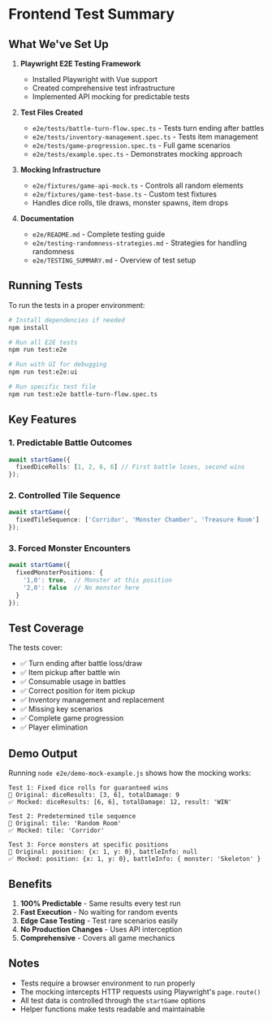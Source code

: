 # Frontend Test Summary

## What We've Set Up

1. **Playwright E2E Testing Framework**
   - Installed Playwright with Vue support
   - Created comprehensive test infrastructure
   - Implemented API mocking for predictable tests

2. **Test Files Created**
   - `e2e/tests/battle-turn-flow.spec.ts` - Tests turn ending after battles
   - `e2e/tests/inventory-management.spec.ts` - Tests item management  
   - `e2e/tests/game-progression.spec.ts` - Full game scenarios
   - `e2e/tests/example.spec.ts` - Demonstrates mocking approach

3. **Mocking Infrastructure**
   - `e2e/fixtures/game-api-mock.ts` - Controls all random elements
   - `e2e/fixtures/game-test-base.ts` - Custom test fixtures
   - Handles dice rolls, tile draws, monster spawns, item drops

4. **Documentation**
   - `e2e/README.md` - Complete testing guide
   - `e2e/testing-randomness-strategies.md` - Strategies for handling randomness
   - `e2e/TESTING_SUMMARY.md` - Overview of test setup

## Running Tests

To run the tests in a proper environment:

```bash
# Install dependencies if needed
npm install

# Run all E2E tests
npm run test:e2e

# Run with UI for debugging
npm run test:e2e:ui

# Run specific test file
npm run test:e2e battle-turn-flow.spec.ts
```

## Key Features

### 1. Predictable Battle Outcomes
```typescript
await startGame({
  fixedDiceRolls: [1, 2, 6, 6] // First battle loses, second wins
});
```

### 2. Controlled Tile Sequence
```typescript
await startGame({
  fixedTileSequence: ['Corridor', 'Monster Chamber', 'Treasure Room']
});
```

### 3. Forced Monster Encounters
```typescript
await startGame({
  fixedMonsterPositions: {
    '1,0': true,  // Monster at this position
    '2,0': false  // No monster here
  }
});
```

## Test Coverage

The tests cover:
- ✅ Turn ending after battle loss/draw
- ✅ Item pickup after battle win  
- ✅ Consumable usage in battles
- ✅ Correct position for item pickup
- ✅ Inventory management and replacement
- ✅ Missing key scenarios
- ✅ Complete game progression
- ✅ Player elimination

## Demo Output

Running `node e2e/demo-mock-example.js` shows how the mocking works:

```
Test 1: Fixed dice rolls for guaranteed wins
🎲 Original: diceResults: [3, 6], totalDamage: 9
✅ Mocked: diceResults: [6, 6], totalDamage: 12, result: 'WIN'

Test 2: Predetermined tile sequence  
🎴 Original: tile: 'Random Room'
✅ Mocked: tile: 'Corridor'

Test 3: Force monsters at specific positions
🚶 Original: position: {x: 1, y: 0}, battleInfo: null
✅ Mocked: position: {x: 1, y: 0}, battleInfo: { monster: 'Skeleton' }
```

## Benefits

1. **100% Predictable** - Same results every test run
2. **Fast Execution** - No waiting for random events
3. **Edge Case Testing** - Test rare scenarios easily
4. **No Production Changes** - Uses API interception
5. **Comprehensive** - Covers all game mechanics

## Notes

- Tests require a browser environment to run properly
- The mocking intercepts HTTP requests using Playwright's `page.route()` 
- All test data is controlled through the `startGame` options
- Helper functions make tests readable and maintainable
